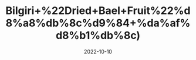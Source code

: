 ---
title: 'Bilgiri+%22Dried+Bael+Fruit%22%d8%a8%db%8c%d9%84+%da%af%d8%b1%db%8c)'
date: '2022-10-10' 
metatag: '' 
inventory: '0' 
draft: false 
# meta description 
shortDescripton: 'The+antioxidants+present+in+this%ef%bf%bdfruit%ef%bf%bdcure+gastric+ulcer%2c+aid+in+digestion%2c+and+treat+diabetes.+The+laxative+property+prevents+constipation'
description: 'Herb'
longdescription: ''
featured: True
# product Price
price: '20.0'
# Product Short Description
shortDescription: 'The+antioxidants+present+in+this%ef%bf%bdfruit%ef%bf%bdcure+gastric+ulcer%2c+aid+in+digestion%2c+and+treat+diabetes.+The+laxative+property+prevents+constipation'
productID: 'BB13AAA2-9A2A-ED11-9968-005056B3A416'
type: 'products'
category: 'Herb' 
thumnailproduct: 'https://eraconnect.blob.core.windows.net/product-images/aminsaddiquidawakhana/BB13AAA2-9A2A-ED11-9968-005056B3A416.webp' 
images:
  - image: 'https://eraconnect.blob.core.windows.net/product-images/aminsaddiquidawakhana/BB13AAA2-9A2A-ED11-9968-005056B3A416.webp'  
Variants:
---